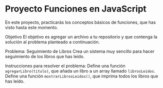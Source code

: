 # Proyecto Funciones en JavaScript
En este proyecto, practicarás los conceptos básicos de funciones, que has visto hasta este momento.

Objetivo
El objetivo es agregar un archivo a tu repositorio y que contenga la solución al problema planteado a continuación.

Problema: Seguimiento de Libros
Crea un sistema muy sencillo para hacer seguimiento de los libros que has leído.

Instrucciones para resolver el problema:
Define una función `agregarLibro(titulo)`, que añada un libro a un array llamado `librosLeidos`.
Define una función `mostrarLibrosLeidos()`, que imprima todos los libros que has leído.